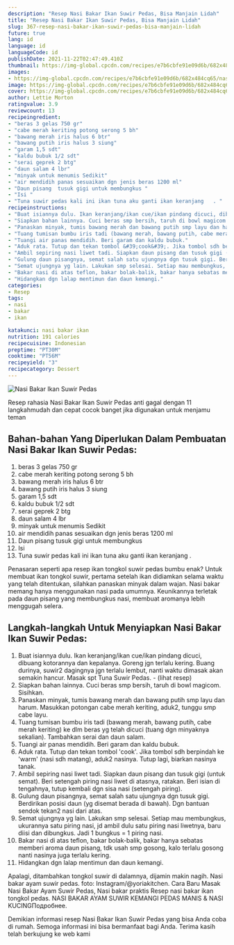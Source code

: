 ```yaml
---
description: "Resep Nasi Bakar Ikan Suwir Pedas, Bisa Manjain Lidah"
title: "Resep Nasi Bakar Ikan Suwir Pedas, Bisa Manjain Lidah"
slug: 367-resep-nasi-bakar-ikan-suwir-pedas-bisa-manjain-lidah
future: true
lang: id
language: id
languageCode: id
publishDate: 2021-11-22T02:47:49.410Z 
thumbnail: https://img-global.cpcdn.com/recipes/e7b6cbfe91e09d6b/682x484cq65/nasi-bakar-ikan-suwir-pedas-foto-resep-utama.png
images:
- https://img-global.cpcdn.com/recipes/e7b6cbfe91e09d6b/682x484cq65/nasi-bakar-ikan-suwir-pedas-foto-resep-utama.png
image: https://img-global.cpcdn.com/recipes/e7b6cbfe91e09d6b/682x484cq65/nasi-bakar-ikan-suwir-pedas-foto-resep-utama.png
cover: https://img-global.cpcdn.com/recipes/e7b6cbfe91e09d6b/682x484cq65/nasi-bakar-ikan-suwir-pedas-foto-resep-utama.png
author: Lettie Morton
ratingvalue: 3.9
reviewcount: 13
recipeingredient:
- "beras 3 gelas 750 gr"
- "cabe merah keriting potong serong 5 bh"
- "bawang merah iris halus 6 btr"
- "bawang putih iris halus 3 siung"
- "garam 1,5 sdt"
- "kaldu bubuk 1/2 sdt"
- "serai geprek 2 btg"
- "daun salam 4 lbr"
- "minyak untuk menumis Sedikit"
- "air mendidih panas sesuaikan dgn jenis beras 1200 ml"
- "Daun pisang  tusuk gigi untuk membungkus "
- "Isi "
- "Tuna suwir pedas kali ini ikan tuna aku ganti ikan keranjang   . "
recipeinstructions:
- "Buat isiannya dulu. Ikan keranjang/ikan cue/ikan pindang dicuci, dibuang kotorannya dan kepalanya. Goreng jgn terlalu kering. Buang durinya, suwir2 dagingnya jgn terlalu lembut, nanti waktu dimasak akan semakin hancur. Masak spt Tuna Suwir Pedas.           (lihat resep)"
- "Siapkan bahan lainnya. Cuci beras smp bersih, taruh di bowl magicom. Sisihkan."
- "Panaskan minyak, tumis bawang merah dan bawang putih smp layu dan harum. Masukkan potongan cabe merah keriting, aduk2, tunggu smp cabe layu."
- "Tuang tumisan bumbu iris tadi (bawang merah, bawang putih, cabe merah keriting) ke dlm beras yg telah dicuci (tuang dgn minyaknya sekalian). Tambahkan serai dan daun salam."
- "Tuangi air panas mendidih. Beri garam dan kaldu bubuk."
- "Aduk rata. Tutup dan tekan tombol &#39;cook&#39;. Jika tombol sdh berpindah ke &#39;warm&#39; (nasi sdh matang), aduk2 nasinya. Tutup lagi, biarkan nasinya tanak."
- "Ambil sepiring nasi liwet tadi. Siapkan daun pisang dan tusuk gigi (untuk semat). Beri setengah piring nasi liwet di atasnya, ratakan. Beri isian di tengahnya, tutup kembali dgn sisa nasi (setengah piring)."
- "Gulung daun pisangnya, semat salah satu ujungnya dgn tusuk gigi. Berdirikan posisi daun (yg disemat berada di bawah). Dgn bantuan sendok tekan2 nasi dari atas."
- "Semat ujungnya yg lain. Lakukan smp selesai. Setiap mau membungkus, ukurannya satu piring nasi, jd ambil dulu satu piring nasi liwetnya, baru diisi dan dibungkus. Jadi 1 bungkus = 1 piring nasi."
- "Bakar nasi di atas teflon, bakar bolak-balik, bakar hanya sebatas memberi aroma daun pisang, tdk usah smp gosong, kalo terlalu gosong nanti nasinya juga terlalu kering."
- "Hidangkan dgn lalap mentimun dan daun kemangi."
categories:
- Resep
tags:
- nasi
- bakar
- ikan

katakunci: nasi bakar ikan 
nutrition: 191 calories
recipecuisine: Indonesian
preptime: "PT30M"
cooktime: "PT56M"
recipeyield: "3"
recipecategory: Dessert
---
```



![Nasi Bakar Ikan Suwir Pedas](https://img-global.cpcdn.com/recipes/e7b6cbfe91e09d6b/682x484cq65/nasi-bakar-ikan-suwir-pedas-foto-resep-utama.png)

Resep rahasia Nasi Bakar Ikan Suwir Pedas  anti gagal dengan 11 langkahmudah dan cepat cocok banget jika digunakan untuk menjamu teman

<!--inarticleads1-->

## Bahan-bahan Yang Diperlukan Dalam Pembuatan Nasi Bakar Ikan Suwir Pedas:

1. beras 3 gelas 750 gr
1. cabe merah keriting potong serong 5 bh
1. bawang merah iris halus 6 btr
1. bawang putih iris halus 3 siung
1. garam 1,5 sdt
1. kaldu bubuk 1/2 sdt
1. serai geprek 2 btg
1. daun salam 4 lbr
1. minyak untuk menumis Sedikit
1. air mendidih panas sesuaikan dgn jenis beras 1200 ml
1. Daun pisang  tusuk gigi untuk membungkus 
1. Isi 
1. Tuna suwir pedas kali ini ikan tuna aku ganti ikan keranjang   . 

Penasaran seperti apa resep ikan tongkol suwir pedas bumbu enak? Untuk membuat ikan tongkol suwir, pertama setelah ikan didiamkan selama waktu yang telah ditentukan, silahkan panaskan minyak dalam wajan. Nasi bakar memang hanya menggunakan nasi pada umumnya. Keunikannya terletak pada daun pisang yang membungkus nasi, membuat aromanya lebih menggugah selera. 

<!--inarticleads2-->

## Langkah-langkah Untuk Menyiapkan Nasi Bakar Ikan Suwir Pedas:

1. Buat isiannya dulu. Ikan keranjang/ikan cue/ikan pindang dicuci, dibuang kotorannya dan kepalanya. Goreng jgn terlalu kering. Buang durinya, suwir2 dagingnya jgn terlalu lembut, nanti waktu dimasak akan semakin hancur. Masak spt Tuna Suwir Pedas. -           (lihat resep)
1. Siapkan bahan lainnya. Cuci beras smp bersih, taruh di bowl magicom. Sisihkan.
1. Panaskan minyak, tumis bawang merah dan bawang putih smp layu dan harum. Masukkan potongan cabe merah keriting, aduk2, tunggu smp cabe layu.
1. Tuang tumisan bumbu iris tadi (bawang merah, bawang putih, cabe merah keriting) ke dlm beras yg telah dicuci (tuang dgn minyaknya sekalian). Tambahkan serai dan daun salam.
1. Tuangi air panas mendidih. Beri garam dan kaldu bubuk.
1. Aduk rata. Tutup dan tekan tombol &#39;cook&#39;. Jika tombol sdh berpindah ke &#39;warm&#39; (nasi sdh matang), aduk2 nasinya. Tutup lagi, biarkan nasinya tanak.
1. Ambil sepiring nasi liwet tadi. Siapkan daun pisang dan tusuk gigi (untuk semat). Beri setengah piring nasi liwet di atasnya, ratakan. Beri isian di tengahnya, tutup kembali dgn sisa nasi (setengah piring).
1. Gulung daun pisangnya, semat salah satu ujungnya dgn tusuk gigi. Berdirikan posisi daun (yg disemat berada di bawah). Dgn bantuan sendok tekan2 nasi dari atas.
1. Semat ujungnya yg lain. Lakukan smp selesai. Setiap mau membungkus, ukurannya satu piring nasi, jd ambil dulu satu piring nasi liwetnya, baru diisi dan dibungkus. Jadi 1 bungkus = 1 piring nasi.
1. Bakar nasi di atas teflon, bakar bolak-balik, bakar hanya sebatas memberi aroma daun pisang, tdk usah smp gosong, kalo terlalu gosong nanti nasinya juga terlalu kering.
1. Hidangkan dgn lalap mentimun dan daun kemangi.


Apalagi, ditambahkan tongkol suwir di dalamnya, dijamin makin nagih. Nasi bakar ayam suwir pedas. foto: Instagram/@yoriakitchen. Cara Baru Masak Nasi Bakar Ayam Suwir Pedas, Nasi bakar praktis Resep nasi bakar ikan tongkol pedas. NASI BAKAR AYAM SUWIR KEMANGI PEDAS MANIS &amp; NASI KUCINGПодробнее. 

Demikian informasi  resep Nasi Bakar Ikan Suwir Pedas   yang bisa Anda coba di rumah. Semoga informasi ini bisa bermanfaat bagi Anda. Terima kasih telah berkujung ke web kami
